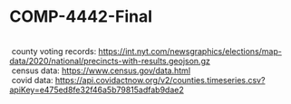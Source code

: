 # COMP-4442-Final
\
&nbsp;county voting records: https://int.nyt.com/newsgraphics/elections/map-data/2020/national/precincts-with-results.geojson.gz
\
&nbsp;census data: https://www.census.gov/data.html
\
&nbsp;covid data: https://api.covidactnow.org/v2/counties.timeseries.csv?apiKey=e475ed8fe32f46a5b79815adfab9dae2

